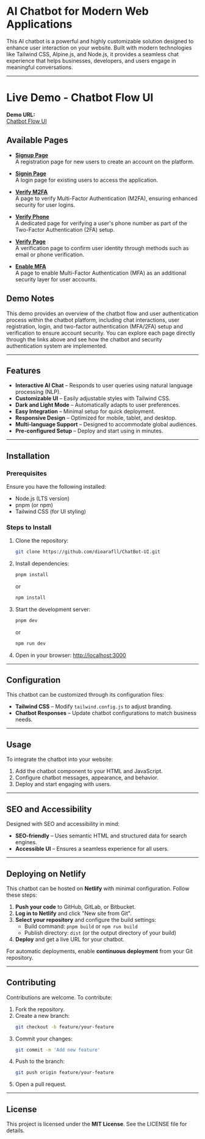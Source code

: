 # AI Chatbot for Modern Web Applications  


This AI chatbot is a powerful and highly customizable solution designed to enhance user interaction on your website. Built with modern technologies like Tailwind CSS, Alpine.js, and Node.js, it provides a seamless chat experience that helps businesses, developers, and users engage in meaningful conversations.  

---  

# Live Demo - Chatbot Flow UI

**Demo URL:**  
[Chatbot Flow UI](https://chatbot-flow-ui.netlify.app/)

## Available Pages

- **[Signup Page](https://chatbot-flow-ui.netlify.app/signup.html)**  
  A registration page for new users to create an account on the platform.

- **[Signin Page](https://chatbot-flow-ui.netlify.app/signin.html)**  
  A login page for existing users to access the application.
  
- **[Verify M2FA](https://chatbot-flow-ui.netlify.app/verify-m2fa.html)**  
  A page to verify Multi-Factor Authentication (M2FA), ensuring enhanced security for user logins.

- **[Verify Phone](https://chatbot-flow-ui.netlify.app/verify-phone.html)**  
  A dedicated page for verifying a user's phone number as part of the Two-Factor Authentication (2FA) setup.
  
- **[Verify Page](https://chatbot-flow-ui.netlify.app/verify.html)**  
  A verification page to confirm user identity through methods such as email or phone verification.

- **[Enable MFA](https://chatbot-flow-ui.netlify.app/enable-mfa.html)**  
  A page to enable Multi-Factor Authentication (MFA) as an additional security layer for user accounts.
  

## Demo Notes

This demo provides an overview of the chatbot flow and user authentication process within the chatbot platform, including chat interactions, user registration, login, and two-factor authentication (MFA/2FA) setup and verification to ensure account security. You can explore each page directly through the links above and see how the chatbot and security authentication system are implemented.

---

## Features  

- **Interactive AI Chat** – Responds to user queries using natural language processing (NLP).  
- **Customizable UI** – Easily adjustable styles with Tailwind CSS.  
- **Dark and Light Mode** – Automatically adapts to user preferences.  
- **Easy Integration** – Minimal setup for quick deployment.  
- **Responsive Design** – Optimized for mobile, tablet, and desktop.  
- **Multi-language Support** – Designed to accommodate global audiences.  
- **Pre-configured Setup** – Deploy and start using in minutes.  

---  

## Installation  

### Prerequisites  

Ensure you have the following installed:  

- Node.js (LTS version)  
- pnpm (or npm)  
- Tailwind CSS (for UI styling)  

### Steps to Install  

1. Clone the repository:  
   ```bash
   git clone https://github.com/dioarafll/ChatBot-UI.git
   ```  

2. Install dependencies:  
   ```bash
   pnpm install
   ```  
   or  
   ```bash
   npm install
   ```  

3. Start the development server:  
   ```bash
   pnpm dev
   ```  
   or  
   ```bash
   npm run dev
   ```  

4. Open in your browser: [http://localhost:3000](http://localhost:3000)  

---  

## Configuration  

This chatbot can be customized through its configuration files:  

- **Tailwind CSS** – Modify `tailwind.config.js` to adjust branding.  
- **Chatbot Responses** – Update chatbot configurations to match business needs.  

---  

## Usage  

To integrate the chatbot into your website:  

1. Add the chatbot component to your HTML and JavaScript.  
2. Configure chatbot messages, appearance, and behavior.  
3. Deploy and start engaging with users.  

---  

## SEO and Accessibility  

Designed with SEO and accessibility in mind:  

- **SEO-friendly** – Uses semantic HTML and structured data for search engines.  
- **Accessible UI** – Ensures a seamless experience for all users.  

---  

## Deploying on Netlify  

This chatbot can be hosted on **Netlify** with minimal configuration. Follow these steps:  

1. **Push your code** to GitHub, GitLab, or Bitbucket.  
2. **Log in to Netlify** and click "New site from Git".  
3. **Select your repository** and configure the build settings:  
   - Build command: `pnpm build` or `npm run build`  
   - Publish directory: `dist` (or the output directory of your build)  
4. **Deploy** and get a live URL for your chatbot.  

For automatic deployments, enable **continuous deployment** from your Git repository.  

---  

## Contributing  

Contributions are welcome. To contribute:  

1. Fork the repository.  
2. Create a new branch:  
   ```bash
   git checkout -b feature/your-feature
   ```  
3. Commit your changes:  
   ```bash
   git commit -m 'Add new feature'
   ```  
4. Push to the branch:  
   ```bash
   git push origin feature/your-feature
   ```  
5. Open a pull request.  

---  

## License  

This project is licensed under the **MIT License**. See the LICENSE file for details.
